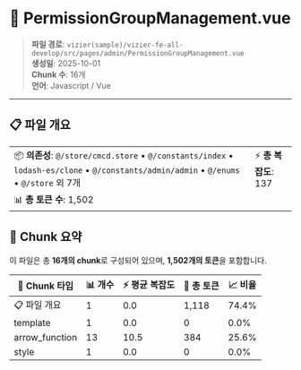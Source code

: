 # 📄 PermissionGroupManagement.vue

> **파일 경로**: `vizier(sample)/vizier-fe-all-develop/src/pages/admin/PermissionGroupManagement.vue`  
> **생성일**: 2025-10-01  
> **Chunk 수**: 16개  
> **언어**: Javascript / Vue
---





## 📋 파일 개요

| | |
|--|--|
| 📦 **의존성**: `@/store/cmcd.store` • `@/constants/index` • `lodash-es/clone` • `@/constants/admin/admin` • `@/enums` • `@/store` 외 7개 | ⚡ **총 복잡도**: 137 |
| 📊 **총 토큰 수**: 1,502 |  |






## 🧩 Chunk 요약

이 파일은 총 **16개의 chunk**로 구성되어 있으며, **1,502개의 토큰**을 포함합니다.

| 🧩 Chunk 타입 | 📊 개수 | ⚡ 평균 복잡도 | 📝 총 토큰 | 📈 비율 |
|---------------|--------|-------------|----------|--------|
| 📋 파일 개요 | 1 | 0.0 | 1,118 | 74.4% |
| template | 1 | 0.0 | 0 | 0.0% |
| arrow_function | 13 | 10.5 | 384 | 25.6% |
| style | 1 | 0.0 | 0 | 0.0% |

